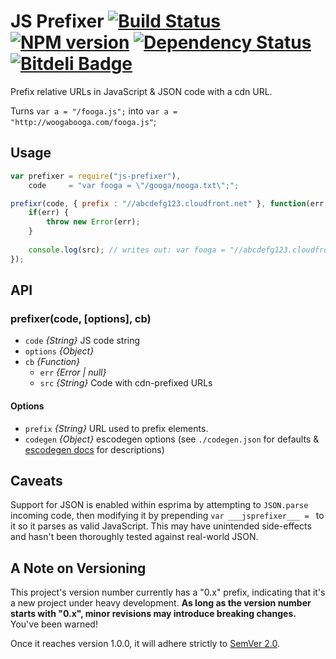 JS Prefixer [![Build Status](https://travis-ci.org/tivac/node-js-prefixer.png?branch=master)](https://travis-ci.org/tivac/node-js-prefixer) [![NPM version](https://badge.fury.io/js/js-prefixer.png)](http://badge.fury.io/js/js-prefixer) [![Dependency Status](https://gemnasium.com/tivac/node-js-prefixer.png)](https://gemnasium.com/tivac/node-js-prefixer) [![Bitdeli Badge](https://d2weczhvl823v0.cloudfront.net/tivac/node-js-prefixer/trend.png)](https://bitdeli.com/free "Bitdeli Badge")
==========

Prefix relative URLs in JavaScript & JSON code with a cdn URL.

Turns `var a = "/fooga.js";` into `var a = "http://woogabooga.com/fooga.js"`;

## Usage ##

```javascript
var prefixer = require("js-prefixer"),
	code     = "var fooga = \"/googa/nooga.txt\";";

prefixr(code, { prefix : "//abcdefg123.cloudfront.net" }, function(err, src) {
    if(err) {
        throw new Error(err);
    }
    
    console.log(src); // writes out: var fooga = "//abcdefg123.cloudfront.net/googa/nooga.txt";
});
```

## API ##

### prefixer(code, [options], cb)

* `code` _{String}_ JS code string
* `options` _{Object}_
* `cb` _{Function}_
  * `err` _{Error | null}_
  * `src` _{String}_ Code with cdn-prefixed URLs

#### Options

* `prefix` _{String}_ URL used to prefix elements.
* `codegen` _{Object}_ escodegen options (see `./codegen.json` for defaults & [escodegen docs](https://github.com/Constellation/escodegen/wiki/API#options) for descriptions)

## Caveats ##

Support for JSON is enabled within esprima by attempting to `JSON.parse` incoming code, then modifying it by prepending `var ___jsprefixer___ = ` to it so it parses as valid JavaScript. This may have unintended side-effects and hasn't been thoroughly tested against real-world JSON.

## A Note on Versioning ##

This project's version number currently has a "0.x" prefix, indicating that it's a new
project under heavy development. **As long as the version number starts with
"0.x", minor revisions may introduce breaking changes.** You've been warned!

Once it reaches version 1.0.0, it will adhere strictly to
[SemVer 2.0](http://semver.org/spec/v2.0.0.html).
